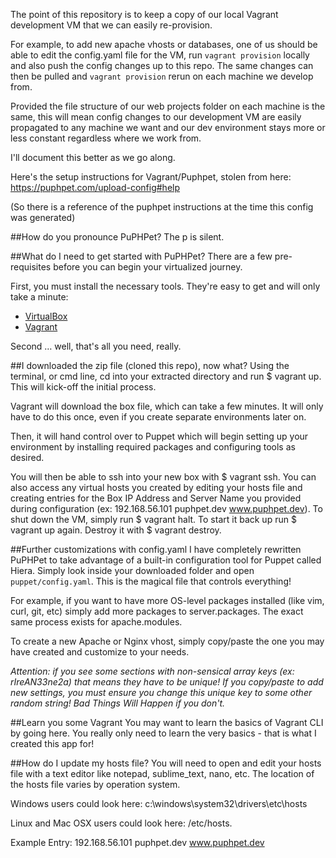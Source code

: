 The point of this repository is to keep a copy of our local Vagrant development VM that we can easily re-provision.

For example, to add new apache vhosts or databases, one of us should be able to edit the config.yaml file for the VM, run `vagrant provision` locally and also push the config changes up to this repo. The same changes can then be pulled and `vagrant provision` rerun on each machine we develop from.

Provided the file structure of our web projects folder on each machine is the same, this will mean config changes to our development VM are easily propagated to any machine we want and our dev environment stays more or less constant regardless where we work from.

I'll document this better as we go along.

Here's the setup instructions for Vagrant/Puphpet, stolen from here: https://puphpet.com/upload-config#help

(So there is a reference of the puphpet instructions at the time this config was generated)

##How do you pronounce PuPHPet?
The p is silent.

##What do I need to get started with PuPHPet?
There are a few pre-requisites before you can begin your virtualized journey.

First, you must install the necessary tools. They're easy to get and will only take a minute:

 - [VirtualBox](https://www.virtualbox.org/)
 - [Vagrant](https://www.vagrantup.com/)

Second … well, that's all you need, really.

##I downloaded the zip file (cloned this repo), now what?
Using the terminal, or cmd line, cd into your extracted directory and run $ vagrant up. This will kick-off the initial process.

Vagrant will download the box file, which can take a few minutes. It will only have to do this once, even if you create separate environments later on.

Then, it will hand control over to Puppet which will begin setting up your environment by installing required packages and configuring tools as desired.

You will then be able to ssh into your new box with $ vagrant ssh. You can also access any virtual hosts you created by editing your hosts file and creating entries for the Box IP Address and Server Name you provided during configuration (ex: 192.168.56.101 puphpet.dev www.puphpet.dev). To shut down the VM, simply run $ vagrant halt. To start it back up run $ vagrant up again. Destroy it with $ vagrant destroy.

##Further customizations with config.yaml
I have completely rewritten PuPHPet to take advantage of a built-in configuration tool for Puppet called Hiera. Simply look inside your downloaded folder and open `puppet/config.yaml`. This is the magical file that controls everything!

For example, if you want to have more OS-level packages installed (like vim, curl, git, etc) simply add more packages to server.packages. The exact same process exists for apache.modules.

To create a new Apache or Nginx vhost, simply copy/paste the one you may have created and customize to your needs.

*Attention: if you see some sections with non-sensical array keys (ex: rIreAN33ne2a) that means they have to be unique! If you copy/paste to add new settings, you must ensure you change this unique key to some other random string! Bad Things Will Happen if you don't.*

##Learn you some Vagrant
You may want to learn the basics of Vagrant CLI by going here. You really only need to learn the very basics - that is what I created this app for!

##How do I update my hosts file?
You will need to open and edit your hosts file with a text editor like notepad, sublime_text, nano, etc. The location of the hosts file varies by operation system.

Windows users could look here: c:\windows\system32\drivers\etc\hosts

Linux and Mac OSX users could look here: /etc/hosts.

Example Entry: 192.168.56.101 puphpet.dev www.puphpet.dev
